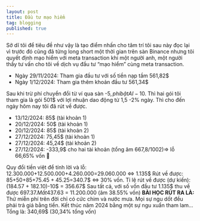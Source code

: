 ```yaml
---
layout: post
title: Đầu tư mạo hiểm
tag: blogging
published: true
---
```


Sở dĩ tôi để tiêu đề như vậy là tạo điểm nhấn cho tâm trí tôi sau này đọc lại vì trước đó cũng đã từng long short  một thời gian trên sàn Binance nhưng tôi quyết định mạo hiểm với meta transaction khi một người anh, một người thầy tư vấn cho tôi về dịch vụ đầu tư “mạo hiểm” cùng meta transaction.

- Ngày 29/11/2024: Tham gia đầu tư với số tiền nạp tầm 561,82$
- Ngày 1/12/2024: Tham gia thêm khoản đầu tư 561,34$

Sau khi trừ phí chuyển đổi từ ví qua sàn -5$, phí bật AI -10$. Thì hai gói tôi tham gia là gói 501$ với lợi nhuận dao động từ 1,5 -2% ngày. Thì cho đến ngày hôm nay tôi đã rút về được.

- 13/12/2024: 85$ (tài khoản 1)
- 20/12/2024: 50$ (tài khoản 1)
- 20/12/2024: 85$ (tài khoản 2)
- 27/12/2024: 75,45$ (tài khoản 1)
- 27/12/2024: 45,24$ (tài khoản 2)
- 27/12/2024: -333,9$ cho hai tài khoản (tổng âm 667,8$/1002$)⇒ lỗ 66,65% vốn 🥴

Quy đổi tiền việt để tính lời và lỗ:  12.300.000+12.500.000+4.260.000=29.060.000 <=> 1.135$
Rút về được: 85$+50$+85$+75.45+45.25$=340.7$ <=> 30% vốn. 
Tỉ lệ rút về được (dự kiến): (184.57 + 182.10)-10$ = 356.67$
Sau tất cả, với số vốn đầu tư 1.135$ thu về được 697.37$. Mất 437.63$ = 11.200.000 (âm 38.55% vốn)
**BÀI HỌC RÚT RA LÀ:** Thứ miễn phí trên đời chỉ có cức chim và nước mưa. Mọi sự ngu dốt đều phải trả giá bằng tiền.
Kết thúc năm 2024 bằng một sự ngu xuẩn tham lam…
Tổng là: 340,69$ (30,34% tổng vốn)
